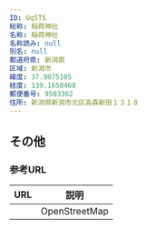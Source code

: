 ```yaml
---
ID: Uq5TS
総称: 稲荷神社
名称: 稲荷神社
名称読み: null
別名: null
都道府県: 新潟県
区域: 新潟市
緯度: 37.9075105
経度: 139.1650468
郵便番号: 9503362
住所: 新潟県新潟市北区高森新田１３１８
---
```


## その他

### 参考URL

| URL | 説明          |
| --- | ------------- |
|     | OpenStreetMap |

